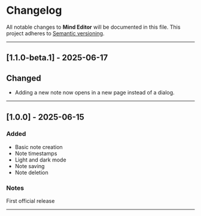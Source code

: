 # Changelog

All notable changes to **Mind Editor** will be documented in this file.
This project adheres to [Semantic versioning](https://semver.org/).

---

## [1.1.0-beta.1] - 2025-06-17

## Changed
- Adding a new note now opens in a new page instead of a dialog.

---

## [1.0.0] - 2025-06-15

### Added
- Basic note creation
- Note timestamps
- Light and dark mode
- Note saving
- Note deletion

### Notes

First official release

---